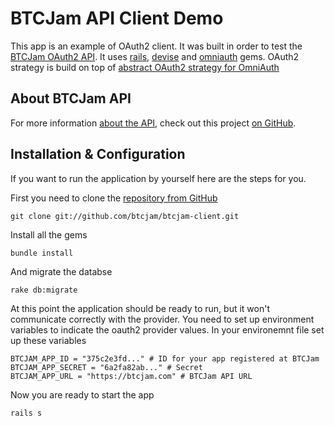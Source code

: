 # BTCJam API Client Demo

This app is an example of OAuth2 client. It was built in order to test
the [BTCJam OAuth2 API](http://btcjam-client.herokuapp.com/).
It uses [rails](http://github.com/rails/rails/), [devise](http://github.com/plataformatec/devise)
and [omniauth](http://github.com/intridea/omniauth) gems. OAuth2
strategy is build on top of [abstract OAuth2 strategy for OmniAuth](https://github.com/intridea/omniauth-oauth2)

## About BTCJam API

For more information [about the API](https://btcjam.com/api),
check out this project [on GitHub](https://github.com/btcjam/btcjam-client).

## Installation & Configuration

If you want to run the application by yourself here are the steps for
you.

First you need to clone the [repository from GitHub](http://github.com/btcjam/btcjam-client)

    git clone git://github.com/btcjam/btcjam-client.git

Install all the gems

    bundle install

And migrate the databse

    rake db:migrate

At this point the application should be ready to run, but it won't
communicate correctly with the provider. You need to set up environment
variables to indicate the oauth2 provider values. In your environemnt
file set up these variables

    BTCJAM_APP_ID = "375c2e3fd..." # ID for your app registered at BTCJam
    BTCJAM_APP_SECRET = "6a2fa82ab..." # Secret
    BTCJAM_APP_URL = "https://btcjam.com" # BTCJam API URL


Now you are ready to start the app

    rails s




